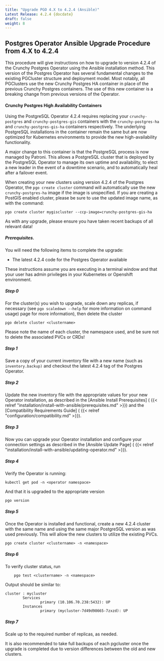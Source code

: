 ```yaml
---
title: "Upgrade PGO 4.X to 4.2.4 (Ansible)"
Latest Release: 4.2.4 {docdate}
draft: false
weight: 8
---
```


## Postgres Operator Ansible Upgrade Procedure from 4.X to 4.2.4

This procedure will give instructions on how to upgrade to version 4.2.4 of the Crunchy Postgres Operator using the Ansible installation method. This version of the Postgres Operator has several fundamental changes to the existing PGCluster structure and deployment model. Most notably, all PGClusters use the new Crunchy Postgres HA container in place of the previous Crunchy Postgres containers. The use of this new container is a breaking change from previous versions of the Operator.

#### Crunchy Postgres High Availability Containers

Using the PostgreSQL Operator 4.2.4 requires replacing your `crunchy-postgres` and `crunchy-postgres-gis` containers with the `crunchy-postgres-ha` and `crunchy-postgres-gis-ha` containers respectively. The underlying PostgreSQL installations in the container remain the same but are now optimized for Kubernetes environments to provide the new high-availability functionality.

A major change to this container is that the PostgreSQL process is now managed by Patroni. This allows a PostgreSQL cluster that is deployed by the PostgreSQL Operator to manage its own uptime and availability, to elect a new leader in the event of a downtime scenario, and to automatically heal after a failover event.

When creating your new clusters using version 4.2.4 of the Postgres Operator, the `pgo create cluster` command will automatically use the new `crunchy-postgres-ha` image if the image is unspecified. If you are creating a PostGIS enabled cluster, please be sure to use the updated image name, as with the command:
```
pgo create cluster mygiscluster --ccp-image=crunchy-postgres-gis-ha
```


As with any upgrade, please ensure you have taken recent backups of all relevant data!



##### Prerequisites.
You will need the following items to complete the upgrade:

* The latest 4.2.4 code for the Postgres Operator available

These instructions assume you are executing in a terminal window and that your user has admin privileges in your Kubernetes or Openshift environment.


##### Step 0
For the cluster(s) you wish to upgrade, scale down any replicas, if necessary (see `pgo scaledown --help` for more information on command usage) page for more information), then delete the cluster

	pgo delete cluster <clustername>



Please note the name of each cluster, the namespace used, and be sure not to delete the associated PVCs or CRDs!




##### Step 1

Save a copy of your current inventory file with a new name (such as `inventory.backup)` and checkout the latest 4.2.4 tag of the Postgres Operator.


##### Step 2
Update the new inventory file with the appropriate values for your new Operator installation, as described in the [Ansible Install Prerequisites] ( {{< relref "installation/install-with-ansible/prerequisites.md" >}}) and the [Compatibility Requirements Guide] ( {{< relref "configuration/compatibility.md" >}}).


##### Step 3

Now you can upgrade your Operator installation and configure your connection settings as described in the [Ansible Update Page] ( {{< relref "installation/install-with-ansible/updating-operator.md" >}}).


##### Step 4
Verify the Operator is running:

    kubectl get pod -n <operator namespace>

And that it is upgraded to the appropriate version

    pgo version

##### Step 5
Once the Operator is installed and functional, create a new 4.2.4 cluster with the same name and using the same major PostgreSQL version as was used previously. This will allow the new clusters to utilize the existing PVCs.

	pgo create cluster <clustername> -n <namespace>

##### Step 6
To verify cluster status, run

        pgo test <clustername> -n <namespace>

Output should be similar to:
```
cluster : mycluster
        Services
                primary (10.106.70.238:5432): UP
        Instances
                primary (mycluster-7d49d98665-7zxzd): UP
```
##### Step 7
Scale up to the required number of replicas, as needed. 

It is also recommended to take full backups of each pgcluster once the upgrade is completed due to version differences between the old and new clusters.

